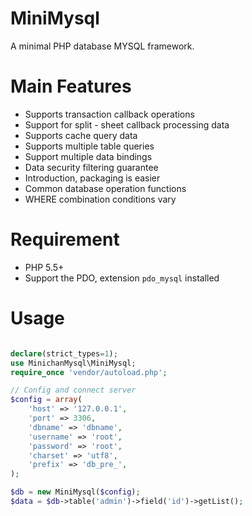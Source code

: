 # MiniMysql
A minimal PHP database MYSQL framework.

# Main Features
- Supports transaction callback operations
- Support for split - sheet callback processing data
- Supports cache query data
- Supports multiple table queries
- Support multiple data bindings
- Data security filtering guarantee
- Introduction, packaging is easier
- Common database operation functions
- WHERE combination conditions vary

# Requirement
- PHP 5.5+
- Support the PDO, extension `pdo_mysql` installed

# Usage

```php

declare(strict_types=1);
use MinichanMysql\MiniMysql;
require_once 'vendor/autoload.php';

// Config and connect server
$config = array(
    'host' => '127.0.0.1',
    'port' => 3306,
    'dbname' => 'dbname',
    'username' => 'root',
    'password' => 'root',
    'charset' => 'utf8',
    'prefix' => 'db_pre_',
);

$db = new MiniMysql($config);
$data = $db->table('admin')->field('id')->getList();

```